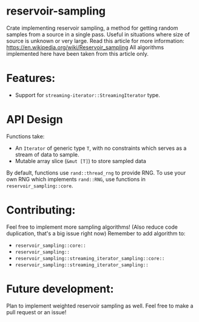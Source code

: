 # reservoir-sampling
Crate implementing reservoir sampling, a method for getting random samples
from a source in a single pass. Useful in situations where size of source is
unknown or very large.
Read this article for more information: https://en.wikipedia.org/wiki/Reservoir_sampling
All algorithms implemented here have been taken from this article only.

# Features:
- Support for `streaming-iterator::StreamingIterator` type.

# API Design
Functions take:
- An `Iterator` of generic type `T`, with no constraints which serves as a stream of data to sample.
- Mutable array slice (`&mut [T]`) to store sampled data

By default, functions use `rand::thread_rng` to provide RNG.
To use your own RNG which implements `rand::RNG`, use functions in `reservoir_sampling::core`.

# Contributing:
Feel free to implement more sampling algorithms! (Also reduce code duplication, that's a big issue right now)
Remember to add algorithm to:
- `reservoir_sampling::core::`
- `reservoir_sampling::`
- `reservoir_sampling::streaming_iterator_sampling::core::`
- `reservoir_sampling::streaming_iterator_sampling::`

# Future development:
Plan to implement weighted reservoir sampling as well.
Feel free to make a pull request or an issue!
